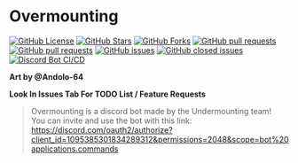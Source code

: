 # Overmounting
[![GitHub License](https://img.shields.io/github/license/mrbobai/Overmounting?style=flat-square)](https://github.com/mrbobai/Overmounting/blob/master/LICENSE)
[![GitHub Stars](https://img.shields.io/github/stars/mrbobai/Overmounting?style=flat-square)](https://github.com/mrbobai/Overmounting/stargazers)
[![GitHub Forks](https://img.shields.io/github/forks/mrbobai/Overmounting?style=flat-square)](https://github.com/mrbobai/Overmounting/network/members)
[![GitHub pull requests](https://img.shields.io/github/issues-pr-closed/mrbobai/Overmounting?style=flat-square&color=green)](https://github.com/your-username/your-repository/pulls)
[![GitHub pull requests](https://img.shields.io/github/issues-pr/mrbobai/Overmounting?style=flat-square)](https://github.com/your-username/your-repository/pulls)
[![GitHub issues](https://img.shields.io/github/issues/mrbobai/Overmounting?style=flat-square)](https://github.com/your-username/your-repository/issues)
[![GitHub closed issues](https://img.shields.io/github/issues-closed/mrbobai/Overmounting?style=flat-square)](https://github.com/mrbobai/Overmounting/issues?q=is%3Aissue+is%3Aclosed)
[![Discord Bot CI/CD](https://github.com/mrbobai/Overmounting/actions/workflows/node.js.yml/badge.svg?branch=main)](https://github.com/mrbobai/Overmounting/actions/workflows/node.js.yml)

**Art by @Andolo-64**

**Look In Issues Tab For TODO List / Feature Requests**

> Overmounting is a discord bot made by the Undermounting team!<br>
> You can invite and use the bot with this link: https://discord.com/oauth2/authorize?client_id=1095385301834289312&permissions=2048&scope=bot%20applications.commands
